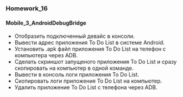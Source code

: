 ### Homework_16
#### Mobile_3_AndroidDebugBridge

* Отобразить подключенный девайс в консоли.
* Вывести адрес приложения To Do List в системе Android.
* Установить .apk файл приложения To Do List на телефон с компьютера через ADB.
* Сделать скриншот запущеного приложения To Do List и сразу скопировать на компьютер в одной команде.
* Вывести в консоль логи приложения To Do List.
* Скопировать логи приложения To Do List на компьютер.
* Удалить приложение To Do List с телефона через ADB. 